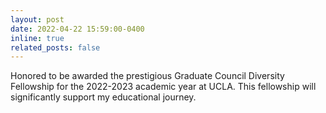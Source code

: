 ```yaml
---
layout: post
date: 2022-04-22 15:59:00-0400
inline: true
related_posts: false
---
```


Honored to be awarded the prestigious Graduate Council Diversity Fellowship for the 2022-2023 academic year at UCLA. This fellowship will significantly support my educational journey.
